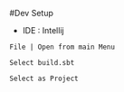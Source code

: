 #Dev Setup

- IDE : Intellij

```.env
File | Open from main Menu
```

```.env
Select build.sbt

Select as Project
```